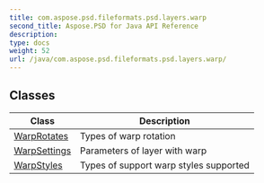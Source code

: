 ```yaml
---
title: com.aspose.psd.fileformats.psd.layers.warp
second_title: Aspose.PSD for Java API Reference
description: 
type: docs
weight: 52
url: /java/com.aspose.psd.fileformats.psd.layers.warp/
---
```



## Classes

| Class | Description |
| --- | --- |
| [WarpRotates](../com.aspose.psd.fileformats.psd.layers.warp/warprotates) | Types of warp rotation |
| [WarpSettings](../com.aspose.psd.fileformats.psd.layers.warp/warpsettings) | Parameters of layer with warp |
| [WarpStyles](../com.aspose.psd.fileformats.psd.layers.warp/warpstyles) | Types of support warp styles supported |
